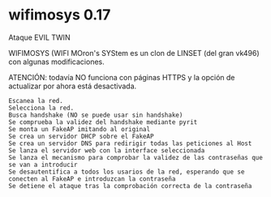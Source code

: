 ﻿# wifimosys 0.17
Ataque EVIL TWIN

WIFIMOSYS (WIFI MOron's SYStem es un clon de LINSET (del gran vk496) con algunas modificaciones.

ATENCIÓN: todavía NO funciona con páginas HTTPS y la opción de actualizar por ahora está desactivada.

    Escanea la red.
    Selecciona la red.
    Busca handshake (NO se puede usar sin handshake)
    Se comprueba la validez del handshake mediante pyrit
    Se monta un FakeAP imitando al original
    Se crea un servidor DHCP sobre el FakeAP
    Se crea un servidor DNS para redirigir todas las peticiones al Host
    Se lanza el servidor web con la interface seleccionada
    Se lanza el mecanismo para comprobar la validez de las contraseñas que se van a introducir
    Se desautentifica a todos los usarios de la red, esperando que se conecten al FakeAP e introduzcan la contraseña
    Se detiene el ataque tras la comprobación correcta de la contraseña
